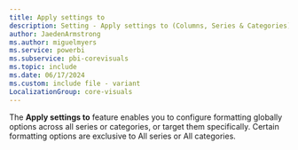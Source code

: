 ```yaml
---
title: Apply settings to
description: Setting - Apply settings to (Columns, Series & Categories)
author: JaedenArmstrong
ms.author: miguelmyers
ms.service: powerbi
ms.subservice: pbi-corevisuals
ms.topic: include
ms.date: 06/17/2024
ms.custom: include file - variant
LocalizationGroup: core-visuals
---
```

The **Apply settings to** feature enables you to configure formatting globally options across all series or categories, or target them specifically. Certain formatting options are exclusive to All series or All categories.
